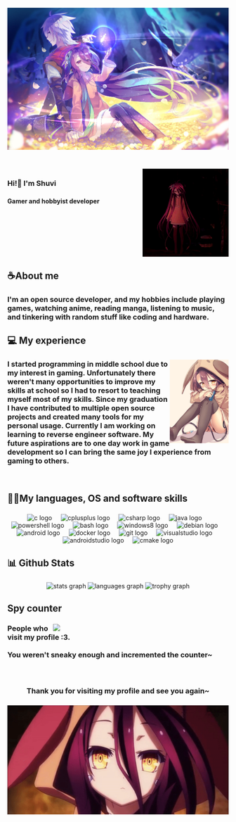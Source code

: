 ![Preview](./images/931522.jpg)

###

<br clear="both">

<img align="right" height="200" src="./images/434e018ac8fe26c0bbc70a56a16520a0165f1ad1r1-314-320-hq.gif"  />

###

<h3 align="left">Hi!👋 I'm Shuvi</h3>

###

<h4 align="left">Gamer and hobbyist developer</h4>

###

<h4 align="left"></h4>

###

<h4 align="left"></h4>

<br clear="both">

###

<h2 align="left">☕About me</h2>

###

<h3 align="left">I'm an open source developer, and my hobbies include playing games, watching anime, reading manga, listening to music, and tinkering with random stuff like coding and hardware.</h3>

###

<p align="left"></p>

###

<h2 align="left">💻 My experience</h2>

###

<img align="right" height="190" src="./images/rcjr3s6697e41.jpg"  />

###

<h3 align="left">I started programming in middle school due to my interest in gaming. Unfortunately there weren't many opportunities to improve my skills at school so I had to resort to teaching myself most of my skills. Since my graduation I have contributed to multiple open source projects and created many tools for my personal usage. Currently I am working on learning to reverse engineer software. My future aspirations are to one day work in game development so I can bring the same joy I experience from gaming to others.</h3>

<br clear="both">

###

<p align="left"></p>

###

<h2 align="left">👩‍💻My languages, OS and software skills</h2>

###

<div align="center">
  <img src="https://skillicons.dev/icons?i=c" height="48" alt="c logo"  />
  <img width="12" />
  <img src="https://skillicons.dev/icons?i=cpp" height="48" alt="cplusplus logo"  />
  <img width="12" />
  <img src="https://skillicons.dev/icons?i=cs" height="48" alt="csharp logo"  />
  <img width="12" />
  <img src="https://skillicons.dev/icons?i=java" height="48" alt="java logo"  />
  <img width="12" />
  <img src="https://skillicons.dev/icons?i=powershell" height="48" alt="powershell logo"  />
  <img width="12" />
  <img src="https://skillicons.dev/icons?i=bash" height="48" alt="bash logo"  />
  <img width="12" />
  <img src="https://cdn.jsdelivr.net/gh/devicons/devicon/icons/windows8/windows8-original.svg" height="48" alt="windows8 logo"  />
  <img width="12" />
  <img src="https://cdn.jsdelivr.net/gh/devicons/devicon/icons/debian/debian-original.svg" height="48" alt="debian logo"  />
  <img width="12" />
  <img src="https://cdn.jsdelivr.net/gh/devicons/devicon/icons/android/android-original.svg" height="48" alt="android logo"  />
  <img width="12" />
  <img src="https://skillicons.dev/icons?i=docker" height="48" alt="docker logo"  />
  <img width="12" />
  <img src="https://skillicons.dev/icons?i=git" height="48" alt="git logo"  />
  <img width="12" />
  <img src="https://skillicons.dev/icons?i=visualstudio" height="48" alt="visualstudio logo"  />
  <img width="12" />
  <img src="https://skillicons.dev/icons?i=androidstudio" height="48" alt="androidstudio logo"  />
  <img width="12" />
  <img src="https://skillicons.dev/icons?i=cmake" height="48" alt="cmake logo"  />
</div>

###

<h2 align="left">📊 Github Stats</h2>

###

<div align="center">
  <img src="https://github-readme-stats.vercel.app/api?username=Dola-Shuvi&hide_title=false&hide_rank=false&show_icons=true&include_all_commits=true&count_private=true&disable_animations=false&theme=dracula&locale=en&hide_border=false&order=1" height="150" alt="stats graph"  />
  <img src="https://github-readme-stats.vercel.app/api/top-langs?username=Dola-Shuvi&locale=en&hide_title=false&layout=compact&card_width=320&langs_count=5&theme=dracula&hide_border=false&order=2" height="150" alt="languages graph"  />
  <img src="https://github-profile-trophy.vercel.app?username=Dola-Shuvi&theme=dracula&column=-1&row=1&margin-w=8&margin-h=8&no-bg=false&no-frame=false&order=4" height="150" alt="trophy graph"  />
</div>

###

<h2 align="left">Spy counter</h2>

###

<a href="https://count.getloli.moe"><img align="right" width=400 src="https://count.getloli.com/@Dola-Shuvi?name=Dola-Shuvi&theme=rule34&padding=10&offset=0&scale=1&pixelated=1&darkmode=0"></a>

###

<h3 align="left">People who visit my profile :3.<br><br>You weren't sneaky enough and incremented the counter~</h3>

###

<br clear="both">

<p align="left"></p>

<p align="left"></p>

###

<h3 align="center">Thank you for visiting my profile and see you again~</h3>

###

<div align="center">
  <img height="" src="./images/f8440fa891bdb514f1c9738ee261943120d942d8r1-600-295_hq.gif"  />
</div>

###